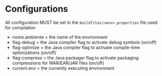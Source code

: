 # Configurations
All configuration MUST be set in the `buildfiles/<env>.properties` file used for compilation
- nome.ambiente = the name of the environment
- flag-debug = the Java compiler flag to activate debug symbols (on/off)
- flag-optimize = the Java compiler flag to activate compile-time optimizations (on/off)
- flag-compress = the Java packager flag to activate packaging compressions for
    WAR/EAR/JAR files (on/off)
- current.env = the currently executing environment
